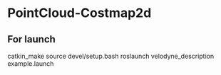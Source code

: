 # PointCloud-Costmap2d

## For launch
catkin_make
source devel/setup.bash
roslaunch velodyne_description example.launch
